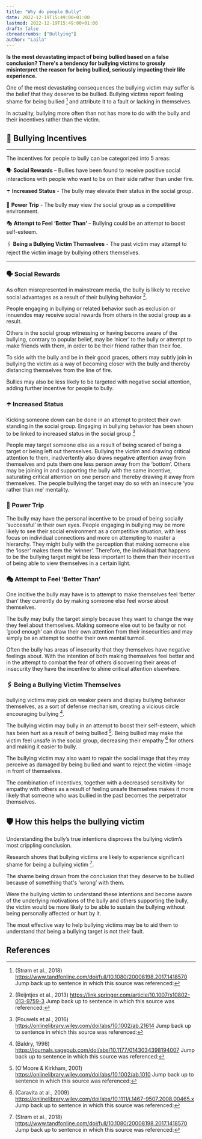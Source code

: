 ```yaml
---
title: "Why do people Bully"
date: 2022-12-19T15:49:00+01:00
lastmod: 2022-12-19T15:49:00+01:00
draft: false
cbreadcrumbs: ["Bullying"]
author: "Laila"
---
```


**Is the most devastating impact of being bullied based on a false conclusion? There's a tendency for bullying victims to grossly misinterpret the reason for being bullied, seriously impacting their life experience.**


One of the most devastating consequences the bullying victim may suffer is the belief that they deserve to be bullied. Bullying victims report feeling shame for being bullied [^6] and attribute it to a fault or lacking in themselves.

In actuality, bullying more often than not has more to do with the bully and their incentives rather than the victim.

## :triangular_flag_on_post: Bullying Incentives
---

The incentives for people to bully can be categorized into 5 areas:

:speaking_head: **Social Rewards** – Bullies have been found to receive positive social interactions with people who want to be on their side rather than under fire.


:open_umbrella: **Increased Status** - The bully may elevate their status in the social group.


:volcano: **Power Trip** - The bully may view the social group as a competitive environment.


:performing_arts: **Attempt to Feel ‘Better Than’** – Bullying could be an attempt to boost self-esteem.


:paperclips: **Being a Bullying Victim Themselves** - The past victim may attempt to reject the victim image by bullying others themselves.


---


### :speaking_head: Social Rewards
As often misrepresented in mainstream media, the bully is likely to receive social advantages as a result of their bullying behavior [^1].

People engaging in bullying or related behavior such as exclusion or innuendos may receive social rewards from others in the social group as a result. 

Others in the social group witnessing or having become aware of the bullying, contrary to popular belief, may be ‘nicer’ to the bully or attempt to make friends with them, in order to be their friend rather than their foe. 

To side with the bully and be in their good graces, others may subtly join in bullying the victim as a way of becoming closer with the bully and thereby distancing themselves from the line of fire.

Bullies may also be less likely to be targeted with negative social attention, adding further incentive for people to bully.

### :open_umbrella: Increased Status

Kicking someone down can be done in an attempt to protect their own standing in the social group. 
Engaging in bullying behavior has been shown to be linked to increased status in the social group [^2]

People may target someone else as a result of being scared of being a target or being left out themselves. Bullying the victim and drawing critical attention to them, inadvertently also draws negative attention away from themselves and puts them one less person away from the ‘bottom’. 
Others may be joining in and supporting the bully with the same incentive, saturating critical attention on one person and thereby drawing it away from themselves. The people bullying the target may do so with an insecure ‘you rather than me’ mentality.

### :volcano: Power Trip
The bully may have the personal incentive to be proud of being socially ‘successful’ in their own eyes. 
People engaging in bullying may be more likely to see their social environment as a competitive situation, with less focus on individual connections and more on attempting to master a hierarchy. 
They might bully with the perception that making someone else the ‘loser’ makes them the ‘winner’. Therefore, the individual that happens to be the bullying target might be less important to them than their incentive of being able to view themselves in a certain light. 


### :performing_arts: Attempt to Feel ‘Better Than’

One incitive the bully may have is to attempt to make themselves feel ‘better than’ they currently do by making someone else feel worse about themselves. 

The bully may bully the target simply because they want to change the way they feel about themselves. Making someone else out to be faulty or not ‘good enough’ can draw their own attention from their insecurities and may simply be an attempt to soothe their own mental turmoil. 

Often the bully has areas of insecurity that they themselves have negative feelings about. With the intention of both making themselves feel better and in the attempt to combat the fear of others discovering their areas of insecurity they have the incentive to shine critical attention elsewhere.


### :paperclips: Being a Bullying Victim Themselves

bullying victims may pick on weaker peers and display bullying behavior themselves, as a sort of defense mechanism, creating a vicious circle encouraging bullying [^3]. 

 The bullying victim may bully in an attempt to boost their self-esteem, which has been hurt as a result of being bullied [^4]. 
Being bullied may make the victim feel unsafe in the social group, decreasing their empathy [^5] for others and making it easier to bully.

The bullying victim may also want to repair the social image that they may perceive as damaged by being bullied and want to reject the victim -image in front of themselves.

The combination of incentives, together with a decreased sensitivity for empathy with others as a result of feeling unsafe themselves makes it more likely that someone who was bullied in the past becomes the perpetrator themselves.

##  :shield: How this helps the bullying victim

Understanding the bully’s true intentions disproves the bullying victim’s most crippling conclusion.

Research shows that bullying victims are likely to experience significant shame for being a bullying victim [^6].

The shame being drawn from the conclusion that they deserve to be bullied because of something that's ‘wrong’ with them.

Were the bullying victim to understand these intentions and become aware of the underlying motivations of the bully and others supporting the bully, the victim would be more likely to be able to sustain the bullying without being personally affected or hurt by it.

The most effective way to help bullying victims may be to aid them to understand that being a bullying target is not their fault.


References
---
[^1]: (Reijntjes et al., 2013) https://link.springer.com/article/10.1007/s10802-013-9759-3    Jump back up to sentence in which this source was referenced:

[^2]: (Pouwels et al., 2016) https://onlinelibrary.wiley.com/doi/abs/10.1002/ab.21614   Jump back up to sentence in which this source was referenced:

[^3]: (Baldry, 1998) https://journals.sagepub.com/doi/abs/10.1177/0143034398194007   Jump back up to sentence in which this source was referenced:

[^4]: (O’Moore & Kirkham, 2001) https://onlinelibrary.wiley.com/doi/abs/10.1002/ab.1010   Jump back up to sentence in which this source was referenced:

[^5]: (Caravita at al., 2009) https://onlinelibrary.wiley.com/doi/abs/10.1111/j.1467-9507.2008.00465.x   Jump back up to sentence in which this source was referenced:


[^6]: (Strøm et al., 2018) https://www.tandfonline.com/doi/full/10.1080/20008198.2017.1418570    Jump back up to sentence in which this source was referenced:

[^19]:    Jump back up to sentence in which this source was referenced: